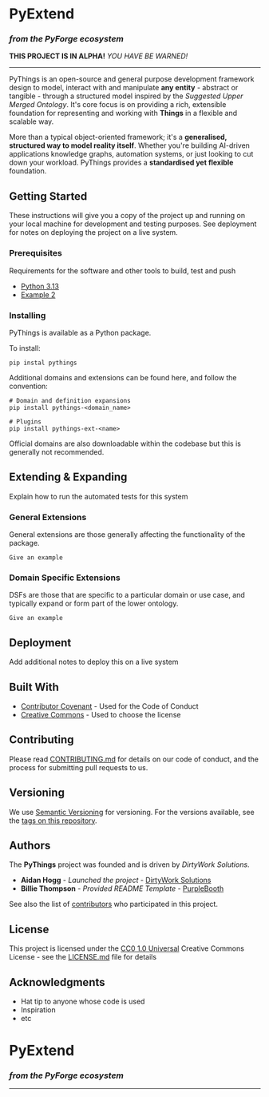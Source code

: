 # PyExtend
### *from the PyForge ecosystem*

__THIS PROJECT IS IN ALPHA!__ _YOU HAVE  BE WARNED!_
****

PyThings is an open-source and general purpose development framework design to model, interact with and 
manipulate __any entity__ - abstract or tangible - through a structured model inspired by the _Suggested Upper Merged
Ontology_. It's core focus is on providing a rich, extensible foundation for representing and working with __Things__ in
a flexible and scalable way.

More than a typical object-oriented framework; it's a __generalised, structured way to model reality itself__.
Whether you're building AI-driven applications knowledge graphs, automation systems, or just looking to cut down your workload.
PyThings provides a __standardised yet flexible__ foundation.


## Getting Started

These instructions will give you a copy of the project up and running on
your local machine for development and testing purposes. See deployment
for notes on deploying the project on a live system.

### Prerequisites

Requirements for the software and other tools to build, test and push 
- [Python 3.13](https://www.example.com)
- [Example 2](https://www.example.com)

### Installing

PyThings is available as a Python package.

To install:

    pip instal pythings

Additional domains and extensions can be found here, and follow the convention:

    # Domain and definition expansions
    pip install pythings-<domain_name>
    
    # Plugins
    pip install pythings-ext-<name>

Official domains are also downloadable within the codebase but this is generally not recommended.

## Extending & Expanding

Explain how to run the automated tests for this system

### General Extensions

General extensions are those generally affecting the functionality of the package.

    Give an example

### Domain Specific Extensions

DSFs are those that are specific to a particular domain or use case, and typically expand or form part of the lower ontology.

    Give an example

## Deployment

Add additional notes to deploy this on a live system

## Built With

  - [Contributor Covenant](https://www.contributor-covenant.org/) - Used
    for the Code of Conduct
  - [Creative Commons](https://creativecommons.org/) - Used to choose
    the license

## Contributing

Please read [CONTRIBUTING.md](CONTRIBUTING.md) for details on our code
of conduct, and the process for submitting pull requests to us.

## Versioning

We use [Semantic Versioning](http://semver.org/) for versioning. For the versions
available, see the [tags on this
repository](https://github.com/PurpleBooth/a-good-readme-template/tags).

## Authors
The __PyThings__ project was founded and is driven by _DirtyWork Solutions_.

  - **Aidan Hogg** - *Launched the project* -
    [DirtyWork Solutions](https://www.dirtywork.solutions/)
  - **Billie Thompson** - *Provided README Template* -
    [PurpleBooth](https://github.com/PurpleBooth)

See also the list of
[contributors](https://github.com/PurpleBooth/a-good-readme-template/contributors)
who participated in this project.

## License

This project is licensed under the [CC0 1.0 Universal](LICENSE.md)
Creative Commons License - see the [LICENSE.md](LICENSE.md) file for
details

## Acknowledgments

  - Hat tip to anyone whose code is used
  - Inspiration
  - etc
# PyExtend
### *from the PyForge ecosystem*

---

